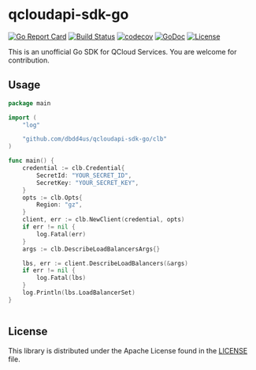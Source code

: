 # qcloudapi-sdk-go

[![Go Report Card](https://goreportcard.com/badge/github.com/dbdd4us/qcloudapi-sdk-go)](https://goreportcard.com/report/github.com/dbdd4us/qcloudapi-sdk-go)
[![Build Status](https://travis-ci.org/dbdd4us/qcloudapi-sdk-go.svg?branch=master)](https://travis-ci.org/dbdd4us/qcloudapi-sdk-go)
[![codecov](https://codecov.io/gh/dbdd4us/qcloudapi-sdk-go/branch/master/graph/badge.svg)](https://codecov.io/gh/dbdd4us/qcloudapi-sdk-go)
[![GoDoc](https://godoc.org/github.com/dbdd4us/qcloudapi-sdk-go?status.svg)](http://godoc.org/github.com/dbdd4us/qcloudapi-sdk-go)
[![License](https://img.shields.io/badge/License-Apache%202.0-blue.svg)](https://opensource.org/licenses/Apache-2.0)

This is an unofficial Go SDK for QCloud Services. You are welcome for contribution.


## Usage

```go
package main

import (
	"log"

	"github.com/dbdd4us/qcloudapi-sdk-go/clb"
)

func main() {
	credential := clb.Credential{
		SecretId: "YOUR_SECRET_ID",
		SecretKey: "YOUR_SECRET_KEY",
	}
	opts := clb.Opts{
		Region: "gz",
	}
	client, err := clb.NewClient(credential, opts)
	if err != nil {
		log.Fatal(err)
	}
	args := clb.DescribeLoadBalancersArgs{}

	lbs, err := client.DescribeLoadBalancers(&args)
	if err != nil {
		log.Fatal(lbs)
	}
	log.Println(lbs.LoadBalancerSet)
}



```


## License

This library is distributed under the Apache License found in the [LICENSE](./LICENSE) file.
